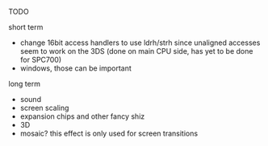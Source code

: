 TODO

short term

 * change 16bit access handlers to use ldrh/strh since unaligned accesses seem to work on the 3DS
   (done on main CPU side, has yet to be done for SPC700)
 * windows, those can be important
 
long term

 * sound
 * screen scaling
 * expansion chips and other fancy shiz
 * 3D
 * mosaic? this effect is only used for screen transitions
 
